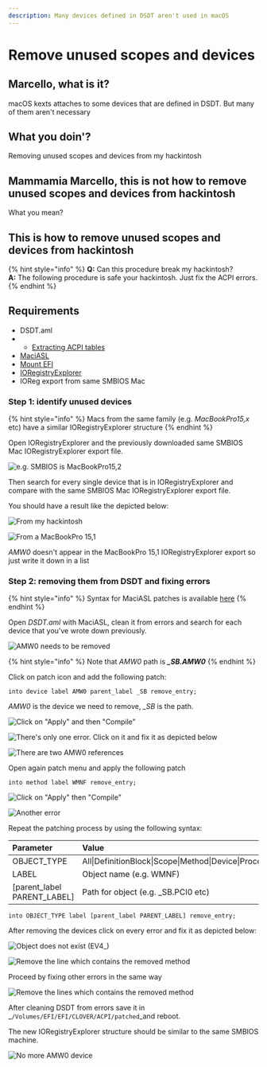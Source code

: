 ```yaml
---
description: Many devices defined in DSDT aren't used in macOS
---
```


# Remove unused scopes and devices

## Marcello, what is it?

macOS kexts attaches to some devices that are defined in DSDT. But many of them aren't necessary 

## What you doin'?

Removing unused scopes and devices from my hackintosh

## Mammamia Marcello, this is not how to remove unused scopes and devices from hackintosh

What you mean?

## This is how to remove unused scopes and devices from hackintosh

{% hint style="info" %}
**Q:** Can this procedure break my hackintosh?  
**A:** The following procedure is safe your hackintosh. Just fix the ACPI errors. 
{% endhint %}

## Requirements

* DSDT.aml
* *  [Extracting ACPI tables](../extracting-acpi-tables.md)
* [MaciASL](../../tools/useful-tools/maciasl.md)
* [Mount EFI](../../bootloaders/mount-efi.md)
* [IORegistryExplorer](../../tools/debugging/ioregistryexplorer.md)
* IOReg export from same SMBIOS Mac

### Step 1: identify unused devices

{% hint style="info" %}
 Macs from the same family \(e.g. _MacBookPro15,x_ etc\) have a similar IORegistryExplorer structure
{% endhint %}

Open IORegistryExplorer and the previously downloaded same SMBIOS Mac IORegistryExplorer export file.

![e.g. SMBIOS is MacBookPro15,2](../../.gitbook/assets/image%20%2826%29.png)

Then search for every single device that is in IORegistryExplorer and compare with the same SMBIOS Mac IORegistryExplorer export file.

You should have a result like the depicted below:

![From my hackintosh](../../.gitbook/assets/image%20%2899%29.png)

![From a MacBookPro 15,1  ](../../.gitbook/assets/image%20%2831%29.png)

_AMW0_ doesn't appear in the MacBookPro 15,1 IORegistryExplorer export so just write it down in a list

### Step 2: removing them from DSDT and fixing errors

{% hint style="info" %}
Syntax for MaciASL patches is available [here](https://sourceforge.net/p/maciasl/wiki/Patching%20Syntax%20Grammar/)
{% endhint %}

Open _DSDT.aml_ with MaciASL, clean it from errors and search for each device that you've wrote down previously. 

![AMW0 needs to be removed](../../.gitbook/assets/image%20%28135%29.png)

{% hint style="info" %}
Note that _AMW0_ path is _**\_SB.AMW0**_
{% endhint %}

Click on patch icon and add the following patch:

```text
into device label AMW0 parent_label _SB remove_entry;
```

_AMW0_  is the device we need to remove, _\_SB_ is the path.

![Click on &quot;Apply&quot; and then &quot;Compile&quot;](../../.gitbook/assets/image%20%2876%29.png)

![There&apos;s only one error. Click on it and fix it as depicted below](../../.gitbook/assets/image%20%28109%29.png)

![There are two AMW0 references](../../.gitbook/assets/image%20%2871%29.png)

Open again patch menu and apply the following patch

```text
into method label WMNF remove_entry;
```

![Click on &quot;Apply&quot; then &quot;Compile&quot;](../../.gitbook/assets/image%20%28110%29.png)

![Another error](../../.gitbook/assets/image%20%2856%29.png)

Repeat the patching process by using the following syntax:

| Parameter | Value |
| :--- | :--- |
| OBJECT\_TYPE | All\|DefinitionBlock\|Scope\|Method\|Device\|Processor\|ThermalZone |
| LABEL | Object name \(e.g. WMNF\) |
| \[parent\_label PARENT\_LABEL\] | Path for object \(e.g. \_SB.PCI0 etc\) |

```text
into OBJECT_TYPE label [parent_label PARENT_LABEL] remove_entry;
```

After removing the devices click on every error and fix it as depicted below:

![Object does not exist \(EV4\_\)](../../.gitbook/assets/image%20%2845%29.png)

![Remove the line which contains the removed method](../../.gitbook/assets/image%20%287%29.png)

Proceed by fixing other errors in the same way

![Remove the lines which contains the removed method](../../.gitbook/assets/image%20%2891%29.png)

After cleaning DSDT from errors save it in _`/Volumes/EFI/EFI/CLOVER/ACPI/patched`_and reboot.

The new IORegistryExplorer structure should be similar to the same SMBIOS machine.

 

![No more AMW0 device](../../.gitbook/assets/image%20%2810%29.png)







### 

